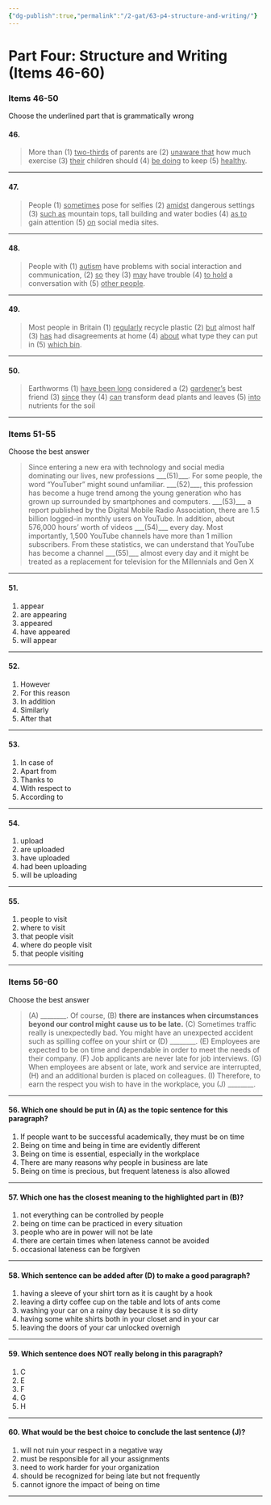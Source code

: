 ```yaml
---
{"dg-publish":true,"permalink":"/2-gat/63-p4-structure-and-writing/"}
---
```


# Part Four: Structure and Writing (Items 46-60)

### Items 46-50
Choose the underlined part that is grammatically wrong

#### 46.
> More than (1) <u>two-thirds</u> of parents are (2) <u>unaware that</u> how much exercise (3) <u>their</u> children should (4) <u>be doing</u> to keep (5) <u>healthy</u>.

---
#### 47.
> People (1) <u>sometimes</u> pose for selfies (2) <u>amidst</u> dangerous settings (3) <u>such as</u> mountain tops, tall building and water bodies (4) <u>as to</u> gain attention (5) <u>on</u> social media sites.

---
#### 48.
> People with (1) <u>autism</u> have problems with social interaction and communication, (2) <u>so</u> they (3) <u>may</u> have trouble (4) <u>to hold</u> a conversation with (5) <u>other people</u>.

---
#### 49.
> Most people in Britain (1) <u>regularly</u> recycle plastic (2) <u>but</u> almost half (3) <u>has</u> had disagreements at home (4) <u>about</u> what type they can put in (5) <u>which bin</u>.

---
#### 50.
> Earthworms (1) <u>have been long</u> considered a (2) <u>gardener’s</u> best friend (3) <u>since</u> they (4) <u>can</u> transform dead plants and leaves (5) <u>into</u> nutrients for the soil

---
### Items 51-55
Choose the best answer
> Since entering a new era with technology and social media dominating our lives, new professions \_\_\_(51)\_\_\_. For some people, the word “YouTuber” might sound unfamiliar. \_\_\_(52)\_\_\_, this profession has become a huge trend among the young generation who has grown up surrounded by smartphones and computers. \_\_\_(53)\_\_\_ a report published by the Digital Mobile Radio Association, there are 1.5 billion logged-in monthly users on YouTube. In addition, about 576,000 hours’ worth of videos \_\_\_(54)\_\_\_ every day. Most importantly, 1,500 YouTube channels have more than 1 million subscribers. From these statistics, we can understand that YouTube has become a channel \_\_\_(55)\_\_\_ almost every day and it might be treated as a replacement for television for the Millennials and Gen X

---
#### 51.
1. appear
2. are appearing
3. appeared
4. have appeared
5. will appear

---
#### 52.
1. However
2. For this reason
3. In addition
4. Similarly
5. After that

---
#### 53.
1. In case of
2. Apart from
3. Thanks to
4. With respect to
5. According to

---
#### 54.
1. upload
2. are uploaded
3. have uploaded
4. had been uploading
5. will be uploading

---
#### 55.
1. people to visit
2. where to visit
3. that people visit
4. where do people visit
5. that people visiting

---
### Items 56-60
Choose the best answer
> (A) \_\_\_\_\_\_\_\_. Of course, (B) **there are instances when circumstances beyond our control might cause us to be late.** (C) Sometimes traffic really is unexpectedly bad. You might have an unexpected accident such as spilling coffee on your shirt or (D) \_\_\_\_\_\_\_\_. (E) Employees are expected to be on time and dependable in order to meet the needs of their company. (F) Job applicants are never late for job interviews. (G) When employees are absent or late, work and service are interrupted, (H) and an additional burden is placed on colleagues. (I) Therefore, to earn the respect you wish to have in the workplace, you (J) \_\_\_\_\_\_\_\_.

---
#### 56. Which one should be put in (A) as the topic sentence for this paragraph?
1. If people want to be successful academically, they must be on time
2. Being on time and being in time are evidently different
3. Being on time is essential, especially in the workplace
4. There are many reasons why people in business are late
5. Being on time is precious, but frequent lateness is also allowed

---
#### 57. Which one has the closest meaning to the highlighted part in (B)?
1. not everything can be controlled by people
2. being on time can be practiced in every situation
3. people who are in power will not be late
4. there are certain times when lateness cannot be avoided
5. occasional lateness can be forgiven

---
#### 58. Which sentence can be added after (D) to make a good paragraph?
1. having a sleeve of your shirt torn as it is caught by a hook
2. leaving a dirty coffee cup on the table and lots of ants come
3. washing your car on a rainy day because it is so dirty
4. having some white shirts both in your closet and in your car
5. leaving the doors of your car unlocked overnigh

---
#### 59. Which sentence does **NOT** really belong in this paragraph?
1. C
2. E
3. F
4. G
5. H


---
#### 60. What would be the best choice to conclude the last sentence (J)?
1. will not ruin your respect in a negative way
2. must be responsible for all your assignments
3. need to work harder for your organization
4. should be recognized for being late but not frequently
5. cannot ignore the impact of being on time

---
